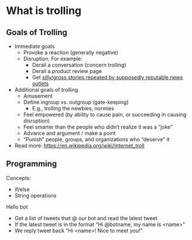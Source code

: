# What is trolling

## Goals of Trolling
- Immediate goals
  - Provoke a reaction (generally negative)
  - Disruption. For example:
    - Derail a conversation (concern trolling)
    - Derail a product review page
    - Get [silly/gross stories repeated by supposedly reputable news outlets](https://www.scientificamerican.com/article/internet-troll-sub-culture-s-savage-spoofing-of-mainstream-media-excerpt/)
- Additional goals of trolling
  - Amusement
  - Define ingroup vs. outgroup (gate-keeping)
    - E.g., trolling the newbies, normies
  - Feel empowered (by ability to cause pain, or succeeding in causing disruption)
  - Feel smarter than the people who didn’t realize it was a “joke”
  - Advance and argument / make a point
  - “Punish” people, groups, and organizations who “deserve” it
- Read more: https://en.wikipedia.org/wiki/Internet_troll




## Programming

Concepts:
- if/else
- String operations


Hello bot
- Get a list of tweets that @ our bot and read the latest tweet
- If the latest tweet is in the format “Hi @botname, my name is \<name\>”
- We reply tweet back “Hi \<name\>! Nice to meet you!”
